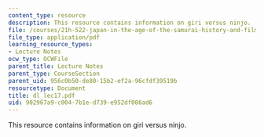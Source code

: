 ```yaml
---
content_type: resource
description: This resource contains information on giri versus ninjo.
file: /courses/21h-522-japan-in-the-age-of-the-samurai-history-and-film-fall-2006/902967a9c0047b1ed739e952df006ad6_dl_lec17.pdf
file_type: application/pdf
learning_resource_types:
- Lecture Notes
ocw_type: OCWFile
parent_title: Lecture Notes
parent_type: CourseSection
parent_uid: 956c0b50-de80-15b2-ef2a-96cfdf39519b
resourcetype: Document
title: dl_lec17.pdf
uid: 902967a9-c004-7b1e-d739-e952df006ad6
---
```

This resource contains information on giri versus ninjo.

